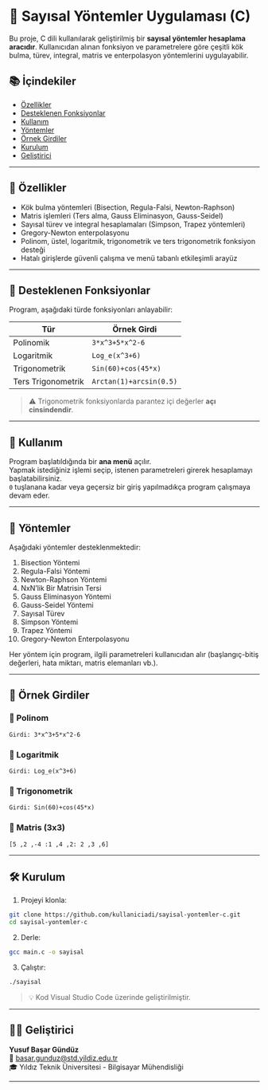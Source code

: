# 📌 Sayısal Yöntemler Uygulaması (C)

Bu proje, C dili kullanılarak geliştirilmiş bir **sayısal yöntemler hesaplama aracıdır**. Kullanıcıdan alınan fonksiyon ve parametrelere göre çeşitli kök bulma, türev, integral, matris ve enterpolasyon yöntemlerini uygulayabilir.

## 📚 İçindekiler
- [Özellikler](#-özellikler)
- [Desteklenen Fonksiyonlar](#-desteklenen-fonksiyonlar)
- [Kullanım](#-kullanım)
- [Yöntemler](#-yöntemler)
- [Örnek Girdiler](#-örnek-girdiler)
- [Kurulum](#-kurulum)
- [Geliştirici](#-geliştirici)

---

## 🚀 Özellikler
- Kök bulma yöntemleri (Bisection, Regula-Falsi, Newton-Raphson)  
- Matris işlemleri (Ters alma, Gauss Eliminasyon, Gauss-Seidel)  
- Sayısal türev ve integral hesaplamaları (Simpson, Trapez yöntemleri)  
- Gregory-Newton enterpolasyonu  
- Polinom, üstel, logaritmik, trigonometrik ve ters trigonometrik fonksiyon desteği  
- Hatalı girişlerde güvenli çalışma ve menü tabanlı etkileşimli arayüz

---

## 🧮 Desteklenen Fonksiyonlar

Program, aşağıdaki türde fonksiyonları anlayabilir:

| Tür | Örnek Girdi |
|-----|-------------|
| Polinomik | `3*x^3+5*x^2-6` |
| Logaritmik | `Log_e(x^3+6)` |
| Trigonometrik | `Sin(60)+cos(45*x)` |
| Ters Trigonometrik | `Arctan(1)+arcsin(0.5)` |

> ⚠️ Trigonometrik fonksiyonlarda parantez içi değerler **açı cinsindendir**.

---

## 📝 Kullanım

Program başlatıldığında bir **ana menü** açılır.  
Yapmak istediğiniz işlemi seçip, istenen parametreleri girerek hesaplamayı başlatabilirsiniz.  
`0` tuşlanana kadar veya geçersiz bir giriş yapılmadıkça program çalışmaya devam eder.

---

## 📌 Yöntemler

Aşağıdaki yöntemler desteklenmektedir:

1. Bisection Yöntemi  
2. Regula-Falsi Yöntemi  
3. Newton-Raphson Yöntemi  
4. NxN’lik Bir Matrisin Tersi  
5. Gauss Eliminasyon Yöntemi  
6. Gauss-Seidel Yöntemi  
7. Sayısal Türev  
8. Simpson Yöntemi  
9. Trapez Yöntemi  
10. Gregory-Newton Enterpolasyonu

Her yöntem için program, ilgili parametreleri kullanıcıdan alır (başlangıç-bitiş değerleri, hata miktarı, matris elemanları vb.).

---

## 🧪 Örnek Girdiler

### 🔸 Polinom
```
Girdi: 3*x^3+5*x^2-6
```

### 🔸 Logaritmik
```
Girdi: Log_e(x^3+6)
```

### 🔸 Trigonometrik
```
Girdi: Sin(60)+cos(45*x)
```

### 🔸 Matris (3x3)
```
[5 ,2 ,-4 :1 ,4 ,2: 2 ,3 ,6]
```

---

## 🛠️ Kurulum

1. Projeyi klonla:
```bash
git clone https://github.com/kullaniciadi/sayisal-yontemler-c.git
cd sayisal-yontemler-c
```

2. Derle:
```bash
gcc main.c -o sayisal
```

3. Çalıştır:
```bash
./sayisal
```

> 💡 Kod Visual Studio Code üzerinde geliştirilmiştir.

---

## 👨‍💻 Geliştirici

**Yusuf Başar Gündüz**  
📧 basar.gunduz@std.yildiz.edu.tr  
🎓 Yıldız Teknik Üniversitesi - Bilgisayar Mühendisliği

---




